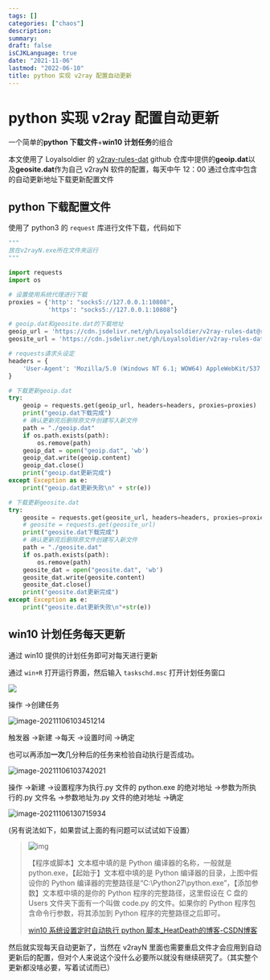 ```yaml
---
tags: []
categories: ["chaos"]
description:
summary:
draft: false
isCJKLanguage: true
date: "2021-11-06"
lastmod: "2022-06-10"
title: python 实现 v2ray 配置自动更新
---
```


# python 实现 v2ray 配置自动更新

一个简单的**python 下载文件**+**win10 计划任务**的组合

本文使用了 Loyalsoldier 的 [v2ray-rules-dat](https://github.com/Loyalsoldier/v2ray-rules-dat) github 仓库中提供的**geoip.dat**以及**geosite.dat**作为自己 v2rayN 软件的配置，每天中午 12：00 通过仓库中包含的自动更新地址下载更新配置文件

## python 下载配置文件

使用了 python3 的 `request` 库进行文件下载，代码如下

```python
"""
放在v2rayN.exe所在文件夹运行
"""

import requests
import os

# 设置使用系统代理进行下载
proxies = {'http': "socks5://127.0.0.1:10808",
           'https': "socks5://127.0.0.1:10808"}

# geoip.dat和geosite.dat的下载地址
geoip_url = 'https://cdn.jsdelivr.net/gh/Loyalsoldier/v2ray-rules-dat@release/geoip.dat'
geosite_url = 'https://cdn.jsdelivr.net/gh/Loyalsoldier/v2ray-rules-dat@release/geosite.dat'

# requests请求头设定
headers = {
    'User-Agent': 'Mozilla/5.0 (Windows NT 6.1; WOW64) AppleWebKit/537.36 (KHTML, like Gecko) Chrome/63.0.3239.132 Safari/537.36 QIHU 360SE'
}

# 下载更新geoip.dat
try:
    geoip = requests.get(geoip_url, headers=headers, proxies=proxies)
    print("geoip.dat下载完成")
    # 确认更新完后删除原文件创建写入新文件
    path = "./geoip.dat"
    if os.path.exists(path):
        os.remove(path)
    geoip_dat = open("geoip.dat", 'wb')
    geoip_dat.write(geoip.content)
    geoip_dat.close()
    print("geoip.dat更新完成")
except Exception as e:
    print("geoip.dat更新失败\n" + str(e))

# 下载更新geosite.dat
try:
    geosite = requests.get(geosite_url, headers=headers, proxies=proxies)
    # geosite = requests.get(geosite_url)
    print("geosite.dat下载完成")
    # 确认更新完后删除原文件创建写入新文件
    path = "./geosite.dat"
    if os.path.exists(path):
        os.remove(path)
    geosite_dat = open("geosite.dat", 'wb')
    geosite_dat.write(geosite.content)
    geosite_dat.close()
    print("geosite.dat更新完成")
except Exception as e:
    print("geosite.dat更新失败\n"+str(e))
```

## win10 计划任务每天更新

通过 win10 提供的计划任务即可对每天进行更新

通过 `win+R` 打开运行界面，然后输入 `taskschd.msc` 打开计划任务窗口

![](https://cdn.jsdelivr.net/gh/jiang849725768/PrivateImgHost/img/20211106101207.png)

操作 ->创建任务

![image-20211106103451214](https://cdn.jsdelivr.net/gh/jiang849725768/PrivateImgHost/img/202111061034754.png)

触发器 ->新建 ->每天 ->设置时间 ->确定

也可以再添加**一次**几分种后的任务来检验自动执行是否成功。

![image-20211106103742021](https://cdn.jsdelivr.net/gh/jiang849725768/PrivateImgHost/img/202111061037825.png)

操作 ->新建 ->设置程序为执行.py 文件的 python.exe 的绝对地址 ->参数为所执行的.py 文件名 ->参数地址为.py 文件的绝对地址 ->确定

![image-20211106130715934](https://cdn.jsdelivr.net/gh/jiang849725768/PrivateImgHost/img/202111061307363.png)

(另有说法如下，如果尝试上面的有问题可以试试如下设置）

>![img](https://cdn.jsdelivr.net/gh/jiang849725768/PrivateImgHost/img/202111061305701.png)
>
>【程序或脚本】文本框中填的是 Python 编译器的名称，一般就是 python.exe，【起始于】文本框中填的是 Python 编译器的目录，上图中假设你的 Python 编译器的完整路径是“C:\Python27\python.exe”，【添加参数】文本框中填的是你的 Python 程序的完整路径，这里假设在 C 盘的 Users 文件夹下面有一个叫做 code.py 的文件。如果你的 Python 程序包含命令行参数，将其添加到 Python 程序的完整路径之后即可。
>
>[win10 系统设置定时自动执行 python 脚本_HeatDeath的博客-CSDN博客](https://blog.csdn.net/HeatDeath/article/details/79533179?ops_request_misc=&request_id=&biz_id=102&utm_term=win10自动运行python脚本&utm_medium=distribute.pc_search_result.none-task-blog-2~all~sobaiduweb~default-1-79533179.nonecase&spm=1018.2226.3001.4187)

然后就实现每天自动更新了，当然在 v2rayN 里面也需要重启文件才会应用到自动更新后的配置，但对个人来说这个没什么必要所以就没有继续研究了。（其实整个更新都没啥必要，写着试试而已）

